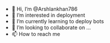 - 👋 Hi, I’m @Arshlankhan786
- 👀 I’m interested in deployment 
- 🌱 I’m currently learning to deploy bots
- 💞️ I’m looking to collaborate on ...
- 📫 How to reach me 

<!---
Arshlankhan786/Arshlankhan786 is a ✨ special ✨ repository because its `README.md` (this file) appears on your GitHub profile.
You can click the Preview link to take a look at your changes.
--->
